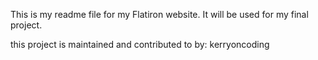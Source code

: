 This is my readme file for my Flatiron website.
It will be used for my final project.

this project is maintained and contributed to by: kerryoncoding
